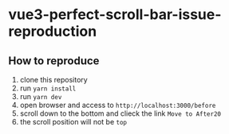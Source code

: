 # vue3-perfect-scroll-bar-issue-reproduction
## How to reproduce
1. clone this repository
2. run `yarn install`
3. run `yarn dev`
4. open browser and access to `http://localhost:3000/before`
5. scroll down to the bottom and clieck the link `Move to After20`
6. the scroll position will not be `top`
